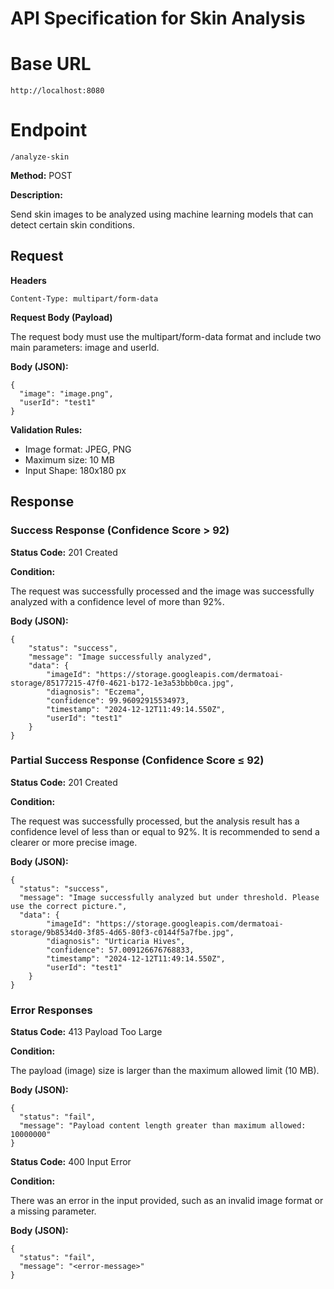 # API Specification for Skin Analysis

# Base URL
```
http://localhost:8080
```

# Endpoint
```
/analyze-skin
```

**Method:** POST

**Description:** 

Send skin images to be analyzed using machine learning models that can detect certain skin conditions.


## Request

**Headers**
```
Content-Type: multipart/form-data
```

**Request Body (Payload)**

The request body must use the multipart/form-data format and include two main parameters: image and userId.

**Body (JSON):**
```
{
  "image": "image.png",
  "userId": "test1"
}
```

**Validation Rules:**
* Image format: JPEG, PNG
* Maximum size: 10 MB
* Input Shape: 180x180 px


## Response
### Success Response (Confidence Score > 92)

**Status Code:** 201 Created

**Condition:**

The request was successfully processed and the image was successfully analyzed with a confidence level of more than 92%.

**Body (JSON):**
```
{
    "status": "success",
    "message": "Image successfully analyzed",
    "data": {
        "imageId": "https://storage.googleapis.com/dermatoai-storage/85177215-47f0-4621-b172-1e3a53bbb0ca.jpg",
        "diagnosis": "Eczema",
        "confidence": 99.96092915534973,
        "timestamp": "2024-12-12T11:49:14.550Z",
        "userId": "test1"
    }
}
```


### Partial Success Response (Confidence Score ≤ 92)

**Status Code:** 201 Created

**Condition:**

The request was successfully processed, but the analysis result has a confidence level of less than or equal to 92%. It is recommended to send a clearer or more precise image.

**Body (JSON):**
```
{
  "status": "success",
  "message": "Image successfully analyzed but under threshold. Please use the correct picture.",
  "data": {
        "imageId": "https://storage.googleapis.com/dermatoai-storage/9b8534d0-3f85-4d65-80f3-c0144f5a7fbe.jpg",
        "diagnosis": "Urticaria Hives",
        "confidence": 57.009126676768833,
        "timestamp": "2024-12-12T11:49:14.550Z",
        "userId": "test1"
    }
}
```


### Error Responses
**Status Code:** 413 Payload Too Large

**Condition:**

The payload (image) size is larger than the maximum allowed limit (10 MB).

**Body (JSON):**
```
{
  "status": "fail",
  "message": "Payload content length greater than maximum allowed: 10000000"
}
```

**Status Code:** 400 Input Error

**Condition:**

There was an error in the input provided, such as an invalid image format or a missing parameter.

**Body (JSON):**
```
{
  "status": "fail",
  "message": "<error-message>"
}
```
